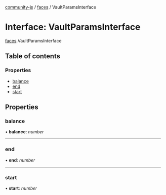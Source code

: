 [community-js](../README.md) / [faces](../modules/faces.md) / VaultParamsInterface

# Interface: VaultParamsInterface

[faces](../modules/faces.md).VaultParamsInterface

## Table of contents

### Properties

- [balance](faces.vaultparamsinterface.md#balance)
- [end](faces.vaultparamsinterface.md#end)
- [start](faces.vaultparamsinterface.md#start)

## Properties

### balance

• **balance**: *number*

___

### end

• **end**: *number*

___

### start

• **start**: *number*

